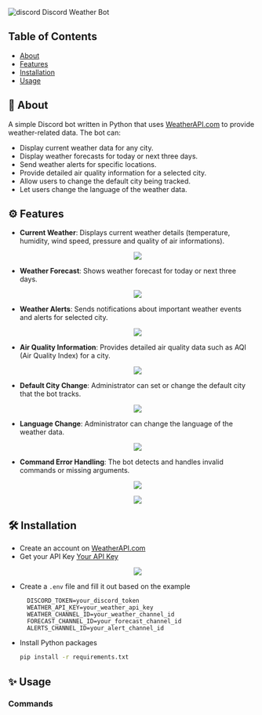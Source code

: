 ![discord](https://i.imgur.com/hvGaBRD.png) Discord Weather Bot
## Table of Contents
- [About](#-about)
- [Features](#-features)
- [Installation](#-installation)
- [Usage](#-usage)
  
## 🚀 About
A simple Discord bot written in Python that uses [WeatherAPI.com](https://www.weatherapi.com/) to provide weather-related data.
The bot can:

* Display current weather data for any city.
* Display weather forecasts for today or next three days.
* Send weather alerts for specific locations.
* Provide detailed air quality information for a selected city.
* Allow users to change the default city being tracked.
* Let users change the language of the weather data.

## ⚙️ Features

* **Current Weather**: Displays current weather details (temperature, humidity, wind speed, pressure and quality of air informations).
  <p align="center">
  <img src="https://i.imgur.com/WkNF8i7.png" />
  </p>
* **Weather Forecast**: Shows weather forecast for today or next three days.
  <p align="center">
  <img src="https://i.imgur.com/5RMxh4F.png" />
  </p>
* **Weather Alerts**: Sends notifications about important weather events and alerts for selected city.
  <p align="center">
  <img src="https://i.imgur.com/PcgnnXz.png" />
  </p>
* **Air Quality Information**: Provides detailed air quality data such as AQI (Air Quality Index) for a city.
  <p align="center">
  <img src="https://i.imgur.com/hCqyuj4.png" />
  </p>
* **Default City Change**: Administrator can set or change the default city that the bot tracks.
  <p align="center">
  <img src="https://i.imgur.com/oKMSJrY.png" />
  </p>
* **Language Change**: Administrator can change the language of the weather data.
  <p align="center">
  <img src="https://i.imgur.com/yIIJamB.png" />
  </p>
* **Command Error Handling**: The bot detects and handles invalid commands or missing arguments.
  <p align="center">
  <img src="https://i.imgur.com/pe0ksxp.png" />
  </p>
  <p align="center">
  <img src="https://i.imgur.com/8tZK4SP.png" />
  </p>

## 🛠️ Installation

* Create an account on [WeatherAPI.com](https://www.weatherapi.com/)
* Get your API Key [Your API Key](https://www.weatherapi.com/my/)
  <p align="center">
  <img src="https://i.imgur.com/HzgaZgp.png" />
  </p>
* Create a  `.env` file and fill it out based on the example
  ```env
    DISCORD_TOKEN=your_discord_token
    WEATHER_API_KEY=your_weather_api_key
    WEATHER_CHANNEL_ID=your_weather_channel_id
    FORECAST_CHANNEL_ID=your_forecast_channel_id
    ALERTS_CHANNEL_ID=your_alert_channel_id
* Install Python packages
  ```sh
  pip install -r requirements.txt

## ✨ Usage
### Commands
